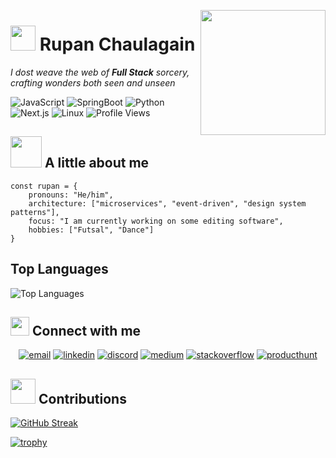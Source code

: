 <img 
align="right"
src="https://media2.giphy.com/media/v1.Y2lkPTc5MGI3NjExYXB2eDh0bDNpdXlsaHFncmV6bjV0d28xbjU2empxejBmdmszcmZ3YiZlcD12MV9pbnRlcm5hbF9naWZfYnlfaWQmY3Q9cw/w6TZfG2ab2w7hP241a/giphy.gif" 
     width="200">

<h1>
<img src="https://raw.githubusercontent.com/innng/innng/master/assets/kyubey.gif" height="40"/>
Rupan Chaulagain
</h1>

<i> I dost weave the web of **Full Stack** sorcery, crafting wonders both seen and unseen</i>


![JavaScript](https://img.shields.io/badge/Code-JavaScript-informational?style=flat&logo=javascript&color=F7DF1E)
![SpringBoot](https://img.shields.io/badge/Framework-Springboot-informational?style=flat&logo=springboot&color=F7DF1E)
![Python](https://img.shields.io/badge/Code-Python-informational?style=flat&logo=python&color=3776AB)
![Next.js](https://img.shields.io/badge/Framework-Next.js-informational?style=flat&logo=next.js&color=000000)
![Linux](https://img.shields.io/badge/System-Linux-informational?style=flat&logo=linux&color=FCC624)
![Profile Views](https://komarev.com/ghpvc/?username=ruppo-912116&color=blue)

<h2> 
<img src="https://media0.giphy.com/media/v1.Y2lkPTc5MGI3NjExcnpzc3R3cnM5aWs3azR5a2VxcG9zMzd1MWZtNHQzYXhyc2QwNzNvNyZlcD12MV9pbnRlcm5hbF9naWZfYnlfaWQmY3Q9cw/k76eCxLAYwyjyFXClf/giphy.gif"
width=50
/>
A little about me</h2>

```
const rupan = {
    pronouns: "He/him",
    architecture: ["microservices", "event-driven", "design system patterns"],
    focus: "I am currently working on some editing software",
    hobbies: ["Futsal", "Dance"]
}
```

## Top Languages

![Top Languages](https://github-readme-stats.vercel.app/api/top-langs/?username=ruppo-912116&layout=compact&theme=radical)

<h2>
<img src="https://media0.giphy.com/media/v1.Y2lkPTc5MGI3NjExdXlncDM2N2V0Z2R4YzUyY2Z2em5sZGZ1bnBndjJycXU1dXJtZDIzdSZlcD12MV9pbnRlcm5hbF9naWZfYnlfaWQmY3Q9cw/jOz35yxbuhvVQDKrce/giphy.gif" width="30">
Connect with me
</h2>

<p align="center">
  <a href="mailto:newruppo123@gmail.com"><img src="https://img.icons8.com/color/96/000000/gmail.png" alt="email"/></a>
  <a href="www.linkedin.com/in/rupan555"><img src="https://img.icons8.com/color/96/000000/linkedin.png" alt="linkedin"/></a>
  <a href="https://discordapp.com/users/985734636573442058"><img src="https://img.icons8.com/color/96/000000/discord-logo.png" alt="discord"/></a>
  <a href="https://medium.com/@newruppo123"><img src="https://img.icons8.com/color/96/000000/medium-logo.png" alt="medium"/></a>
  <a href="https://stackoverflow.com/users/20894489/andrew-jordan"><img src="https://img.icons8.com/color/96/000000/stackoverflow.png" alt="stackoverflow"/></a>
  <a href="https://www.producthunt.com/@andrew_jordan3"><img src="https://img.icons8.com/ios-glyphs/96/product-hunt.png" alt="producthunt"/></a>
</p>


<h2>
<img src="https://media1.giphy.com/media/v1.Y2lkPTc5MGI3NjExd2VhbXdtbDFhOHlheXhkY2R4NnpjZDVzaGViejJocjNtNHNsZzlpdSZlcD12MV9pbnRlcm5hbF9naWZfYnlfaWQmY3Q9cw/CwTvSiWflgCGKgz5eb/giphy.gif" width="40"/> 
Contributions
</h2>

[![GitHub Streak](https://github-readme-streak-stats-git-main-rupan-chaulagains-projects.vercel.app?user=ruppo-912116)](https://git.io/streak-stats)


[![trophy](https://github-profile-trophy.vercel.app/?username=ruppo-912116)](https://github.com/ruppo-912116/github-profile-trophy)
